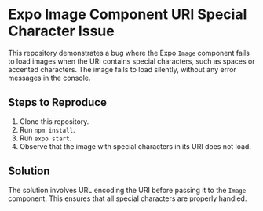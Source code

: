 # Expo Image Component URI Special Character Issue

This repository demonstrates a bug where the Expo `Image` component fails to load images when the URI contains special characters, such as spaces or accented characters.  The image fails to load silently, without any error messages in the console.

## Steps to Reproduce

1. Clone this repository.
2. Run `npm install`.
3. Run `expo start`.
4. Observe that the image with special characters in its URI does not load.

## Solution

The solution involves URL encoding the URI before passing it to the `Image` component.  This ensures that all special characters are properly handled.
